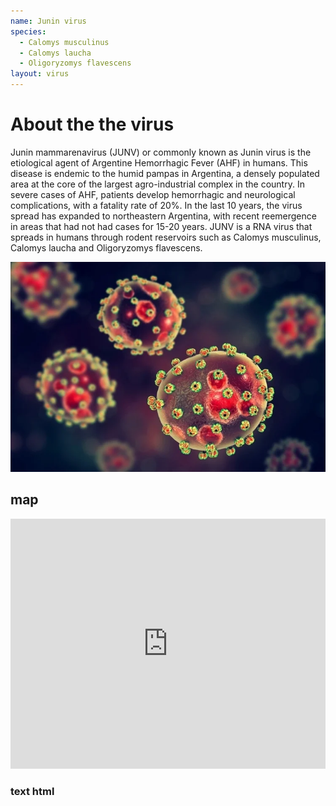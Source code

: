 ```yaml
---
name: Junin virus
species:
  - Calomys musculinus
  - Calomys laucha
  - Oligoryzomys flavescens
layout: virus
---
```


# About the the virus

Junin mammarenavirus (JUNV) or commonly known as Junin virus is the etiological agent of Argentine Hemorrhagic Fever (AHF) in humans. This disease is endemic to the humid pampas in Argentina, a densely populated area at the core of the largest agro-industrial complex in the country. In severe cases of AHF, patients develop hemorrhagic and neurological complications, with a fatality rate of 20%. In the last 10 years, the virus spread has expanded to northeastern Argentina, with recent reemergence in areas that had not had cases for 15-20 years. JUNV is a RNA virus that spreads in humans through rodent reservoirs such as Calomys musculinus, Calomys laucha and Oligoryzomys flavescens.

![image](images/image.webp)

## map

<iframe id="test"  style=" height:400px; width:100%;" scrolling="no"  frameborder="0" src="https://leafletjs.com/examples/quick-start/example.html"></iframe>

<h3> text html</h3>
